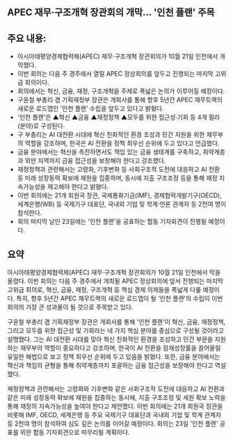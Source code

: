## APEC 재무·구조개혁 장관회의 개막… '인천 플랜' 주목

## 주요 내용:
*   아시아태평양경제협력체(APEC) 재무·구조개혁 장관회의가 10월 21일 인천에서 개막했다.
*   이번 회의는 다음 주 경주에서 열릴 APEC 정상회의를 앞두고 진행되는 마지막 고위급 회의이다.
*   회의에서는 혁신, 금융, 재정, 구조개혁을 주제로 폭넓은 논의가 이루어질 예정이다.
*   구윤철 부총리 겸 기획재정부 장관은 개회사를 통해 향후 5년간 APEC 재무트랙의 새로운 로드맵인 '인천 플랜' 수립을 앞두고 있다고 밝혔다.
*   '인천 플랜'은 ▲혁신 ▲금융 ▲재정정책 ▲모두를 위한 접근성·기회 등 4개 필라(분야)로 구성된다.
*   구 부총리는 AI 대전환 시대에 혁신 친화적인 환경 조성과 민간 지원을 위한 재무부의 역할을 강조하며, 한국은 AI 전환을 정책 최우선 순위에 두고 있다고 언급했다.
*   금융 분야에서는 혁신을 촉진하면서도 책임 있는 금융 생태계를 구축하고, 취약계층과 외딴 지역까지 금융 접근성을 보장해야 한다고 강조했다.
*   재정정책과 관련해서는 고령화, 기후변화 등 사회구조적 도전에 대응하고 AI 전환 등 미래 성장동력 확보에 재원을 집중하며, 동시에 지출 구조조정 등을 통해 재정 지속가능성을 제고해야 한다고 밝혔다.
*   이번 회의에는 21개 회원국 장관, 국제통화기금(IMF), 경제협력개발기구(OECD), 세계은행(WB) 등 국제기구 대표단, 국내외 기업 및 학계·언론 관계자 등 2천여 명이 참석한다.
*   회의 마지막 날인 23일에는 '인천 플랜'을 공표하는 합동 기자회견이 진행될 예정이다.

## 요약
아시아태평양경제협력체(APEC) 재무·구조개혁 장관회의가 10월 21일 인천에서 막을 올렸다. 이번 회의는 다음 주 경주에서 개최될 APEC 정상회의에 앞서 진행되는 마지막 고위급 회의로, 혁신, 금융, 재정, 구조개혁 등 핵심 경제 의제들을 폭넓게 다룰 예정이다. 특히, 향후 5년간 APEC 재무트랙의 새로운 로드맵이 될 '인천 플랜'의 수립이 이번 회의의 가장 큰 성과물이 될 것으로 주목받고 있다.

구윤철 부총리 겸 기획재정부 장관은 개회사를 통해 '인천 플랜'이 혁신, 금융, 재정정책, 그리고 모두를 위한 접근성 및 기회라는 네 가지 핵심 분야를 중심으로 구성될 것이라고 설명했다. 그는 AI 대전환 시대를 맞아 혁신 친화적인 환경을 조성하고 민간 부문을 지원하는 재무부의 역할이 중요하다고 강조하며, 한국이 AI 전환을 잠재성장률을 끌어올릴 유일한 해법으로 보고 정책 최우선 순위에 두고 있음을 밝혔다. 또한, 금융 분야에서는 혁신과 책임의 균형을 통해 취약계층까지 포괄하는 금융 접근성을 보장해야 한다고 역설했다.

재정정책과 관련해서는 고령화와 기후변화 같은 사회구조적 도전에 대응하고 AI 전환과 같은 미래 성장동력 확보에 재원을 집중하는 동시에, 지출 구조조정 및 세원 확보 노력을 통해 재정의 지속가능성을 높여야 한다고 제언했다. 이번 회의에는 21개 회원국 장관을 비롯해 IMF, OECD, 세계은행 등 주요 국제기구 대표단과 국내외 기업 및 학계 관계자 등 2천여 명이 참석하여 심도 깊은 논의를 이어갈 예정이다. 회의는 23일 '인천 플랜' 공표를 위한 합동 기자회견으로 마무리될 계획이다.